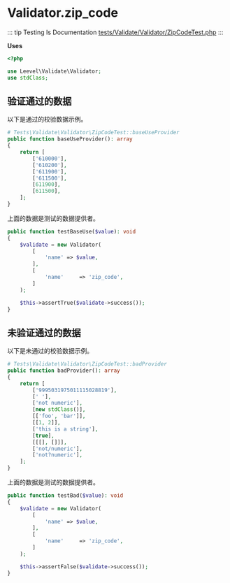 # Validator.zip_code

::: tip Testing Is Documentation
[tests/Validate/Validator/ZipCodeTest.php](https://github.com/hunzhiwange/framework/blob/master/tests/Validate/Validator/ZipCodeTest.php)
:::
    
**Uses**

``` php
<?php

use Leevel\Validate\Validator;
use stdClass;
```

## 验证通过的数据

以下是通过的校验数据示例。

``` php
# Tests\Validate\Validator\ZipCodeTest::baseUseProvider
public function baseUseProvider(): array
{
    return [
        ['610000'],
        ['610200'],
        ['611900'],
        ['611500'],
        [611900],
        [611500],
    ];
}
```

上面的数据是测试的数据提供者。


``` php
public function testBaseUse($value): void
{
    $validate = new Validator(
        [
            'name' => $value,
        ],
        [
            'name'     => 'zip_code',
        ]
    );

    $this->assertTrue($validate->success());
}
```
    
## 未验证通过的数据

以下是未通过的校验数据示例。

``` php
# Tests\Validate\Validator\ZipCodeTest::badProvider
public function badProvider(): array
{
    return [
        ['9995031975011115028819'],
        [' '],
        ['not numeric'],
        [new stdClass()],
        [['foo', 'bar']],
        [[1, 2]],
        ['this is a string'],
        [true],
        [[[], []]],
        ['not/numeric'],
        ['not?numeric'],
    ];
}
```

上面的数据是测试的数据提供者。


``` php
public function testBad($value): void
{
    $validate = new Validator(
        [
            'name' => $value,
        ],
        [
            'name'     => 'zip_code',
        ]
    );

    $this->assertFalse($validate->success());
}
```